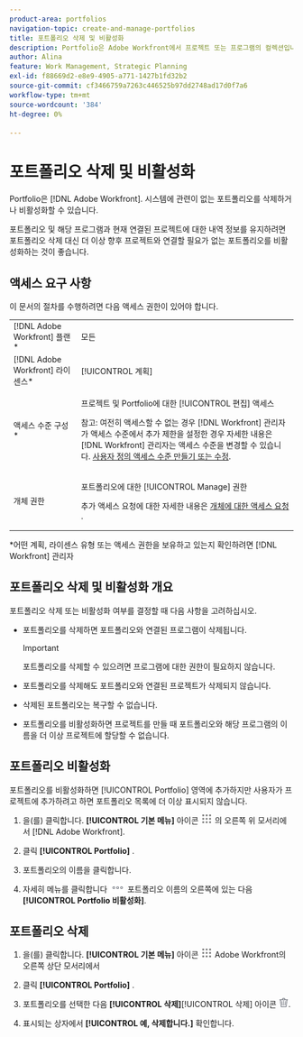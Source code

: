 ```yaml
---
product-area: portfolios
navigation-topic: create-and-manage-portfolios
title: 포트폴리오 삭제 및 비활성화
description: Portfolio은 Adobe Workfront에서 프로젝트 또는 프로그램의 컬렉션입니다. 시스템에 관련이 없는 포트폴리오를 삭제하거나 비활성화할 수 있습니다.
author: Alina
feature: Work Management, Strategic Planning
exl-id: f88669d2-e8e9-4905-a771-1427b1fd32b2
source-git-commit: cf3466759a7263c446525b97dd2748ad17d0f7a6
workflow-type: tm+mt
source-wordcount: '384'
ht-degree: 0%

---
```


# 포트폴리오 삭제 및 비활성화

Portfolio은 [!DNL Adobe Workfront]. 시스템에 관련이 없는 포트폴리오를 삭제하거나 비활성화할 수 있습니다.

포트폴리오 및 해당 프로그램과 현재 연결된 프로젝트에 대한 내역 정보를 유지하려면 포트폴리오 삭제 대신 더 이상 향후 프로젝트와 연결할 필요가 없는 포트폴리오를 비활성화하는 것이 좋습니다.

## 액세스 요구 사항

이 문서의 절차를 수행하려면 다음 액세스 권한이 있어야 합니다.

<table style="table-layout:auto"> 
 <col> 
 <col> 
 <tbody> 
  <tr> 
   <td role="rowheader">[!DNL Adobe Workfront] 플랜*</td> 
   <td> <p>모든 </p> </td> 
  </tr> 
  <tr> 
   <td role="rowheader">[!DNL Adobe Workfront] 라이센스*</td> 
   <td> <p>[!UICONTROL 계획] </p> </td> 
  </tr> 
  <tr> 
   <td role="rowheader">액세스 수준 구성*</td> 
   <td> <p>프로젝트 및 Portfolio에 대한 [!UICONTROL 편집] 액세스</p> <p>참고: 여전히 액세스할 수 없는 경우 [!DNL Workfront] 관리자가 액세스 수준에서 추가 제한을 설정한 경우 자세한 내용은 [!DNL Workfront] 관리자는 액세스 수준을 변경할 수 있습니다. <a href="../../../administration-and-setup/add-users/configure-and-grant-access/create-modify-access-levels.md" class="MCXref xref">사용자 정의 액세스 수준 만들기 또는 수정</a>.</p> </td> 
  </tr> 
  <tr> 
   <td role="rowheader">개체 권한</td> 
   <td> <p>포트폴리오에 대한 [!UICONTROL Manage] 권한 </p> <p>추가 액세스 요청에 대한 자세한 내용은 <a href="../../../workfront-basics/grant-and-request-access-to-objects/request-access.md" class="MCXref xref">개체에 대한 액세스 요청 </a>.</p> </td> 
  </tr> 
 </tbody> 
</table>

&#42;어떤 계획, 라이센스 유형 또는 액세스 권한을 보유하고 있는지 확인하려면 [!DNL Workfront] 관리자

## 포트폴리오 삭제 및 비활성화 개요

포트폴리오 삭제 또는 비활성화 여부를 결정할 때 다음 사항을 고려하십시오.

* 포트폴리오를 삭제하면 포트폴리오와 연결된 프로그램이 삭제됩니다.

   >[!IMPORTANT]
   >
   >포트폴리오를 삭제할 수 있으려면 프로그램에 대한 권한이 필요하지 않습니다.

* 포트폴리오를 삭제해도 포트폴리오와 연결된 프로젝트가 삭제되지 않습니다.
* 삭제된 포트폴리오는 복구할 수 없습니다.
* 포트폴리오를 비활성화하면 프로젝트를 만들 때 포트폴리오와 해당 프로그램의 이름을 더 이상 프로젝트에 할당할 수 없습니다.

## 포트폴리오 비활성화

포트폴리오를 비활성화하면 [!UICONTROL Portfolio] 영역에 추가하지만 사용자가 프로젝트에 추가하려고 하면 포트폴리오 목록에 더 이상 표시되지 않습니다.

1. 을(를) 클릭합니다. **[!UICONTROL 기본 메뉴]** 아이콘 ![](assets/main-menu-icon.png) 의 오른쪽 위 모서리에서 [!DNL Adobe Workfront].

1. 클릭 **[!UICONTROL Portfolio]** .
1. 포트폴리오의 이름을 클릭합니다.
1. 자세히 메뉴를 클릭합니다 ![](assets/more-icon.png) 포트폴리오 이름의 오른쪽에 있는 다음 **[!UICONTROL Portfolio 비활성화]**.

## 포트폴리오 삭제

1. 을(를) 클릭합니다. **[!UICONTROL 기본 메뉴]** 아이콘 ![](assets/main-menu-icon.png) Adobe Workfront의 오른쪽 상단 모서리에서

1. 클릭 **[!UICONTROL Portfolio]** .
1. 포트폴리오를 선택한 다음 **[!UICONTROL 삭제]**&#x200B; [!UICONTROL 삭제] 아이콘 ![](assets/delete.png).
1. 표시되는 상자에서 **[!UICONTROL 예, 삭제합니다.]** 확인합니다.
